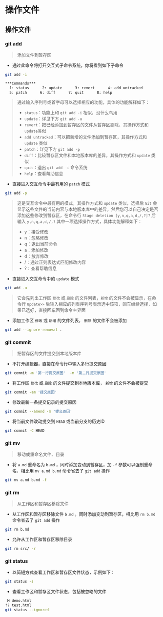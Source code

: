 # 操作文件

## 操作文件

### git add

> 添加文件到暂存区

- 通过此命令将打开交互式子命令系统，你将看到如下子命令

```sh
git add -i

***Commands***
  1: status      2: update      3: revert      4: add untracked
  5: patch      6: diff      7: quit      8: help
```

> 通过输入序列号或首字母可以选择相应的功能，具体的功能解释如下：
>
> - `status`：功能上和 `git add -i` 相似，没什么鸟用
> - `update`：详见下方 `git add -u`
> - `revert`：把已经添加到暂存区的文件从暂存区剔除，其操作方式和 `update`类似
> - `add untracked`：可以把新增的文件添加到暂存区，其操作方式和 `update` 类似
> - `patch`：详见下方 `git add -p`
> - `diff`：比较暂存区文件和本地版本库的差异，其操作方式和 `update` 类似
> - `quit`：退出 `git add -i` 命令系统
> - `help`：查看帮助信息

- 直接进入交互命令中最有用的 `patch` 模式

```sh
git add -p
```

> 这是交互命令中最有用的模式，其操作方式和 `update` 类似，选择后 `Git` 会显示这些文件的当前内容与本地版本库中的差异，然后您可以自己决定是否添加这些修改到暂存区，在命令行 `Stage deletion [y,n,q,a,d,/,?]?` 后输入 `y,n,q,a,d,/,?` 其中一项选择操作方式，具体功能解释如下：
>
> - y：接受修改
> - n：忽略修改
> - q：退出当前命令
> - a：添加修改
> - d：放弃修改
> - /：通过正则表达式匹配修改内容
> - ?：查看帮助信息

- 直接进入交互命令中的 `update` 模式

```sh
git add -u
```

> 它会先列出工作区 `修改` 或 `删除` 的文件列表，`新增` 的文件不会被显示，在命令行 `Update>>` 后输入相应的列表序列号表示选中该项，回车继续选择，如果已选好，直接回车回到命令主界面

- 添加工作区 `修改` 或 `新增` 的文件列表， `删除` 的文件不会被添加

```sh
git add --ignore-removal .
```

### git commit

> 把暂存区的文件提交到本地版本库

- 不打开编辑器，直接在命令行中输入多行提交原因

```sh
git commit -m '第一行提交原因'  -m '第二行提交原因'
```

- 将工作区 `修改` 或 `删除` 的文件提交到本地版本库， `新增` 的文件不会被提交

```sh
git commit -am '提交原因'
```

- 修改最新一条提交记录的提交原因

```sh
git commit --amend -m '提交原因'
```

- 将当前文件改动提交到 `HEAD` 或当前分支的历史ID

```sh
git commit -C HEAD
```

### git mv

> 移动或重命名文件、目录

- 将 `a.md` 重命名为 `b.md` ，同时添加变动到暂存区，加 `-f` 参数可以强制重命名，相比用 `mv a.md b.md` 命令省去了 `git add` 操作

```sh
git mv a.md b.md -f
```

### git rm

> 从工作区和暂存区移除文件

- 从工作区和暂存区移除文件 `b.md` ，同时添加变动到暂存区，相比用 `rm b.md` 命令省去了 `git add` 操作

```sh
git rm b.md
```

- 允许从工作区和暂存区移除目录

```sh
git rm src/ -r
```

### git status

- 以简短方式查看工作区和暂存区文件状态，示例如下：

```sh
git status -s
```

- 查看工作区和暂存区文件状态，包括被忽略的文件

```sh
 M demo.html
?? test.html
git status --ignored
```
